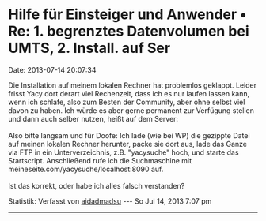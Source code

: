 Hilfe für Einsteiger und Anwender • Re: 1. begrenztes Datenvolumen bei UMTS, 2. Install. auf Ser
================================================================================================

Date: 2013-07-14 20:07:34

Die Installation auf meinem lokalen Rechner hat problemlos geklappt.
Leider frisst Yacy dort derart viel Rechenzeit, dass ich es nur laufen
lassen kann, wenn ich schlafe, also zum Besten der Community, aber ohne
selbst viel davon zu haben. Ich würde es aber gerne permanent zur
Verfügung stellen und dann auch selber nutzen, heißt auf dem Server:\
\
Also bitte langsam und für Doofe: Ich lade (wie bei WP) die gezippte
Datei auf meinen lokalen Rechner herunter, packe sie dort aus, lade das
Ganze via FTP in ein Unterverzeichnis, z.B. \"yacysuche\" hoch, und
starte das Startscript. Anschließend rufe ich die Suchmaschine mit
meineseite.com/yacysuche/localhost:8090 auf.\
\
Ist das korrekt, oder habe ich alles falsch verstanden?

Statistik: Verfasst von
[aidadmadsu](http://forum.yacy-websuche.de/memberlist.php?mode=viewprofile&u=8927)
--- So Jul 14, 2013 7:07 pm

------------------------------------------------------------------------
